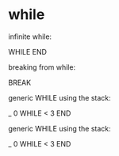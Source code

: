 # while

infinite while:

WHILE
END

breaking from while:

BREAK

generic WHILE using the stack:

_ 0
WHILE < 3
END

generic WHILE using the stack:

_ 0
WHILE < 3
END